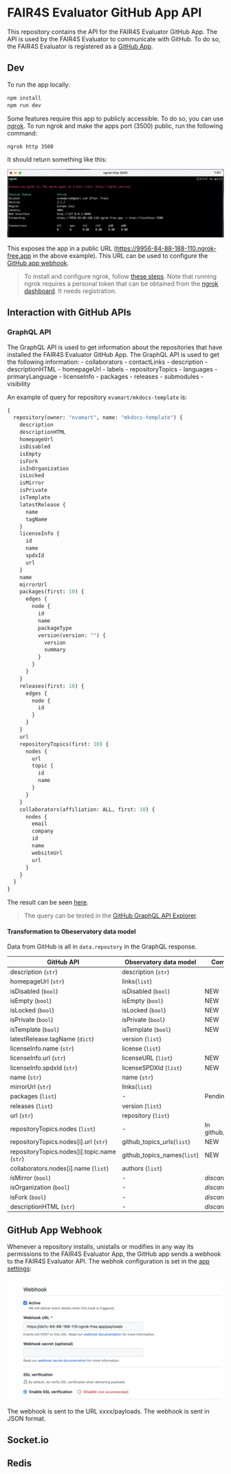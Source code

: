 # FAIR4S Evaluator GitHub App API

This repository contains the API for the FAIR4S Evaluator GitHub App. The API is used by the FAIR4S Evaluator to communicate with GitHub. To do so, the FAIR4S Evaluator is registered as a [GitHub App](https://github.com/apps/fair4s-evaluator-test).

## Dev

To run the app locally:

```sh
npm install
npm run dev
```

Some features require this app to publicly accessible. To do so, you can use [ngrok](https://ngrok.com/). To run ngrok and make the apps port (3500) public, run the following command:

```sh
ngrok http 3500
```
It should return something like this: 

![ngrok](./docs/ngrok.png)



This exposes the app in a public URL (https://9956-84-88-188-110.ngrok-free.app in the above example). This URL can be used to configure the [GitHub app webhook](#github-app-webhook).

> To install and configure ngrok, follow [these steps](https://dashboard.ngrok.com/get-started/setup). Note that running ngrok requires a personal token that can be obtained from the [ngrok dashboard](https://dashboard.ngrok.com/get-started/your-authtoken). It needs registration.


## Interaction with GitHub APIs

### GraphQL API

The GraphQL API is used to get information about the repositories that have installed the FAIR4S Evaluator GitHub App. The GraphQL API is used to get the following information:
    - collaborators 
    - contactLinks
    - description 
    - descriptionHTML
    - homepageUrl
    - labels 
    - repositoryTopics
    - languages
    - primaryLanguage 
    - licenseInfo
    - packages
    - releases
    - submodules
    - visibility

An example of query for repository `evamart/mkdocs-template` is:

```graphql
{
  repository(owner: "evamart", name: "mkdocs-template") {
    description
    descriptionHTML
    homepageUrl
    isDisabled
    isEmpty
    isFork
    isInOrganization
    isLocked
    isMirror
    isPrivate
    isTemplate
    latestRelease {
      name
      tagName
    }
    licenseInfo {
      id
      name
      spdxId
      url
    }
    name
    mirrorUrl
    packages(first: 10) {
      edges {
        node {
          id
          name
          packageType
          version(version: "") {
            version
            summary
          }
        }
      }
    }
    releases(first: 10) {
      edges {
        node {
          id
        }
      }
    }
    url
    repositoryTopics(first: 10) {
      nodes {
        url
        topic {
          id
          name
        }
      }
    }
    collaborators(affiliation: ALL, first: 10) {
      nodes {
        email
        company
        id
        name
        websiteUrl
        url
      }
    }
  }
}
```

The result can be seen [here](./docs/metadataExample.json). 

> The query can be tested in the [GitHub GraphQL API Explorer](https://developer.github.com/v4/explorer/).

#### Transformation to Obeservatory data model 

Data from GitHub is all in `data.repostory` in the GraphQL response.

| GitHub API                   | Observatory data model    | Comment     |
|------------------------------|---------------------------|-------------|
| description (`str`)          | description (`str`)       |             |
| homepageUrl (`str`)          | links(`list`)             |             |
| isDisabled (`bool`)          | isDisabled (`bool`)       | NEW         |
| isEmpty (`bool`)             | isEmpty (`bool`)          | NEW         |
| isLocked (`bool`)            | isLocked (`bool`)         | NEW         |
| isPrivate (`bool`)           | isPrivate (`bool`)        | NEW         |
| isTemplate (`bool`)          | isTemplate (`bool`)       | NEW         |
| latestRelease.tagName (`dict`) | version (`list`)        |             |
| licenseInfo.name (`str`)     | license (`list`)          |             |
| licenseInfo.url (`str`)      | licenseURL (`list`)       | NEW         |
| licenseInfo.spdxId (`str`)   | licenseSPDXId (`list`)      | NEW         |
| name (`str`)                 | name (`str`)              |             |
| mirrorUrl (`str`)            | links(`list`)             |             |
| packages (`list`)            | -                         | Pending     |
| releases (`list`)            | version (`list`)          |             |
| url (`str`)                  | repository (`list`)       |             |
| repositoryTopics.nodes (`list`) |  -   | In github_topics* |
| repositoryTopics.nodes[i].url (`str`) | github_topics_urls(`list`) | NEW |
| repositoryTopics.nodes[i].topic.name (`str`) | github_topics_names(`list`) | NEW |
| collaborators.nodes[i].name (`list`) | authors (`list`)  |             |
| isMirror (`bool`)            | -                         | *discarded* |
| isOrganization (`bool`)      | -                         | *discarded* |
| isFork (`bool`)              | -                         | *discarded* |
| descriptionHTML (`str`)      | -                         | *discarded* |




## GitHub App Webhook
Whenever a repository installs, unistalls or modifies in any way its permissions to the FAIR4S Evaluator App, the GitHub app sends a webhook to the FAIR4S Evaluator API. 
The webhok configuration is set in the [app settings](https://github.com/settings/apps/fair4s-evaluator-test): 

![GitHub app webhook configuration](./docs/webhook_configuration.png)

The webhook is sent to the URL xxxx/payloads. The webhook is sent in JSON format.

## Socket.io 

## Redis 

